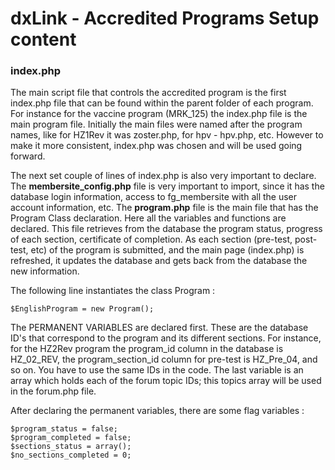 # dxLink - Accredited Programs Setup content

### index.php

The main script file that controls the accredited program is the first index.php file that can be found within the parent folder of each program. 
For instance for the vaccine program (MRK_125) the index.php file is the main program file. Initially the main files were named after the program names, like for HZ1Rev it was zoster.php, for hpv - hpv.php, etc. However to make it more consistent, index.php was chosen and will be used going forward. 

The next set couple of lines of index.php is also very important to declare. The __membersite_config.php__ file is very important to import, since it has the database login information, access to fg_membersite with all the user account information, etc.
The __program.php__ file is the main file that has the Program Class declaration. Here all the variables and functions are declared. This file retrieves from the database the program status, progress of each section, certificate of completion. As each section (pre-test, post-test, etc) of the program is submitted, and the main page (index.php) is refreshed, it updates the database and gets back from the database the new information.

The following line instantiates the class Program :

```
$EnglishProgram = new Program();
```

The PERMANENT VARIABLES are declared first. These are the database ID's that correspond to the program and its different sections. For instance, for the HZ2Rev program the program_id column in the database is HZ_02_REV, the program_section_id column for pre-test is HZ_Pre_04, and so on. You have to use the same IDs in the code. The last variable is an array which holds each of the forum topic IDs; this topics array will be used in the forum.php file.

After declaring the permanent variables, there are some flag variables :

```
$program_status = false;     
$program_completed = false;   
$sections_status = array();
$no_sections_completed = 0;
```

